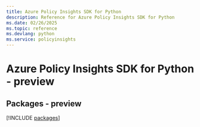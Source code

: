 ```yaml
---
title: Azure Policy Insights SDK for Python
description: Reference for Azure Policy Insights SDK for Python
ms.date: 02/26/2025
ms.topic: reference
ms.devlang: python
ms.service: policyinsights
---
```

# Azure Policy Insights SDK for Python - preview
## Packages - preview
[!INCLUDE [packages](policy-insights-index.md)]